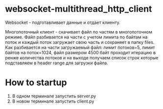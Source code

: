 # websocket-multithread_http_client

Websocket - подготавливает данные и отдает клиенту.

Многопоточный клиент - скачивает файл по частям в многопоточном режиме. Файл разбивается на части с учетом лимита по
байтам на поток и каждый поток загружает свою часть и сохраняет в папку files. Как разбивается на части загружаемый
файл: лимит потоков=5, лимит байтов на поток=1024, файл размером 4500 байт проходит итерацию в ренже количества потоков
и на выходе получаем список строк которые подставляем в header range для загрузки файла.

# How to startup

1. В одном терминале запустить server.py
2. В новом терминале запустить client.py
